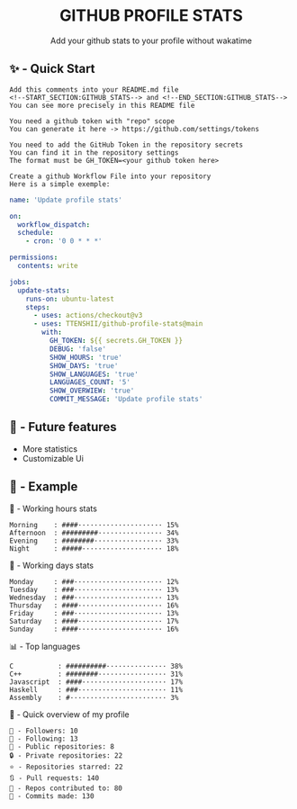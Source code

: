 <h1 align="center">GITHUB PROFILE STATS</h1>
<p align="center">Add your github stats to your profile without wakatime</p>

## ✨ - Quick Start
```
Add this comments into your README.md file
<!--START_SECTION:GITHUB_STATS--> and <!--END_SECTION:GITHUB_STATS-->
You can see more precisely in this README file
```
```
You need a github token with "repo" scope
You can generate it here -> https://github.com/settings/tokens
```
```
You need to add the GitHub Token in the repository secrets
You can find it in the repository settings
The format must be GH_TOKEN=<your github token here>
```
```
Create a github Workflow File into your repository
Here is a simple exemple:
```
```yml
name: 'Update profile stats'

on:
  workflow_dispatch:
  schedule:
    - cron: '0 0 * * *'

permissions:
  contents: write

jobs:
  update-stats:
    runs-on: ubuntu-latest
    steps:
      - uses: actions/checkout@v3
      - uses: TTENSHII/github-profile-stats@main
        with:
          GH_TOKEN: ${{ secrets.GH_TOKEN }}
          DEBUG: 'false'
          SHOW_HOURS: 'true'
          SHOW_DAYS: 'true'
          SHOW_LANGUAGES: 'true'
          LANGUAGES_COUNT: '5'
          SHOW_OVERWIEW: 'true'
          COMMIT_MESSAGE: 'Update profile stats'
```

## 🔖 - Future features
- More statistics
- Customizable Ui

## 📘 - Example

<!--START_SECTION:GITHUB_STATS-->
🌉 - Working hours stats
```text
Morning    : ####····················· 15%
Afternoon  : #########················ 34%
Evening    : ########················· 33%
Night      : #####···················· 18%
```
📅 - Working days stats
```text
Monday     : ###······················ 12%
Tuesday    : ###······················ 13%
Wednesday  : ###······················ 13%
Thursday   : ####····················· 16%
Friday     : ###······················ 13%
Saturday   : ####····················· 17%
Sunday     : ####····················· 16%
```
📊 - Top languages
```text
C           : ##########··············· 38%
C++         : ########················· 31%
Javascript  : ####····················· 17%
Haskell     : ###······················ 11%
Assembly    : #························ 3%
```
🎏 - Quick overview of my profile
```text
👥 - Followers: 10
👤 - Following: 13
📂 - Public repositories: 8
🔒 - Private repositories: 22
⭐ - Repositories starred: 22
🔃 - Pull requests: 140
🐲 - Repos contributed to: 80
🍃 - Commits made: 130
```
<!--END_SECTION:GITHUB_STATS-->
